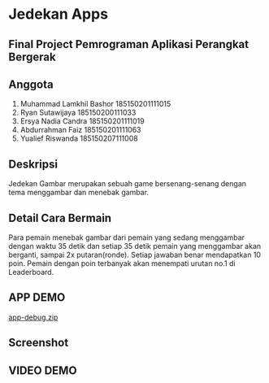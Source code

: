 # Jedekan Apps

## Final Project Pemrograman Aplikasi Perangkat Bergerak

## Anggota
1. Muhammad Lamkhil Bashor  185150201111015
2. Ryan Sutawijaya          185150200111033    
3. Ersya Nadia Candra       185150201111019
4. Abdurrahman Faiz         185150201111063
6. Yualief Riswanda         185150207111008

## Deskripsi
Jedekan Gambar merupakan sebuah game bersenang-senang dengan tema menggambar dan menebak gambar.

## Detail Cara Bermain
Para pemain menebak gambar dari pemain yang sedang menggambar dengan waktu 35 detik dan setiap 35 detik pemain yang menggambar akan berganti, sampai 2x putaran(ronde). Setiap jawaban benar mendapatkan 10 poin. Pemain dengan poin terbanyak akan menempati urutan no.1 di Leaderboard.

## APP DEMO
[app-debug.zip](https://github.com/bigshifu/Jedekan/files/6571189/app-debug.zip)

## Screenshot

## VIDEO DEMO



